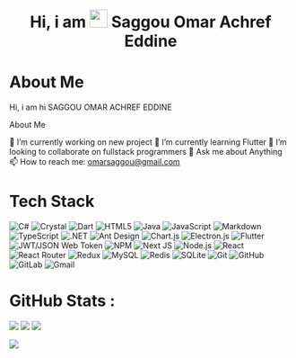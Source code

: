 <div align="center"><h1> Hi, i am <img src="https://raw.githubusercontent.com/TheDudeThatCode/TheDudeThatCode/master/Assets/Hi.gif" width="32px"/> Saggou Omar Achref Eddine </h1> </div>

# About Me
Hi, i am hi SAGGOU OMAR ACHREF EDDINE

About Me

🔭 I’m currently working on new project 🌱 I’m currently learning Flutter 👯 I’m looking to collaborate on fullstack programmers 💬 Ask me about Anything 📫 How to reach me: omarsaggou@gmail.com



# Tech Stack
![C#](https://img.shields.io/badge/c%23-%23239120.svg?logo=c-sharp&logoColor=white&style=for-the-badge)
![Crystal](https://img.shields.io/badge/crystal-%23000000.svg?logo=crystal&logoColor=white&style=for-the-badge)
![Dart](https://img.shields.io/badge/dart-%230175C2.svg?logo=dart&logoColor=white&style=for-the-badge)
![HTML5](https://img.shields.io/badge/html5-%23E34F26.svg?logo=html5&logoColor=white&style=for-the-badge)
![Java](https://img.shields.io/badge/java-%23ED8B00.svg?logo=java&logoColor=white&style=for-the-badge)
![JavaScript](https://img.shields.io/badge/javascript-%23323330.svg?logo=javascript&logoColor=%23F7DF1E&style=for-the-badge)
![Markdown](https://img.shields.io/badge/markdown-%23000000.svg?logo=markdown&logoColor=white&style=for-the-badge)
![TypeScript](https://img.shields.io/badge/typescript-%23007ACC.svg?logo=typescript&logoColor=white&style=for-the-badge)
![.NET](https://img.shields.io/badge/.NET-5C2D91?logo=.net&logoColor=white&style=for-the-badge)
![Ant Design](https://img.shields.io/badge/-AntDesign-%230170FE?logo=ant-design&logoColor=white&style=for-the-badge)
![Chart.js](https://img.shields.io/badge/chart.js-F5788D.svg?logo=chart.js&logoColor=white&style=for-the-badge)
![Electron.js](https://img.shields.io/badge/Electron-191970?logo=Electron&logoColor=white&style=for-the-badge)
![Flutter](https://img.shields.io/badge/Flutter-%2302569B.svg?logo=Flutter&logoColor=white&style=for-the-badge)
![JWT/JSON Web Token](https://img.shields.io/badge/JWT-black?logo=JSON%20web%20tokens&style=for-the-badge)
![NPM ](https://img.shields.io/badge/NPM-%23000000.svg?logo=npm&logoColor=white&style=for-the-badge)
![Next JS ](https://img.shields.io/badge/Next-black?logo=next.js&logoColor=white&style=for-the-badge)
![Node.js ](https://img.shields.io/badge/node.js-6DA55F?logo=node.js&logoColor=white&style=for-the-badge)
![React](https://img.shields.io/badge/react-%2320232a.svg?logo=react&logoColor=%2361DAFB&style=for-the-badge)
![React Router](https://img.shields.io/badge/React_Router-CA4245?logo=react-router&logoColor=white&style=for-the-badge)
![Redux](https://img.shields.io/badge/redux-%23593d88.svg?logo=redux&logoColor=white&style=for-the-badge)
![MySQL](https://img.shields.io/badge/mysql-%2300f.svg?logo=mysql&logoColor=white&style=for-the-badge)
![Redis](https://img.shields.io/badge/redis-%23DD0031.svg?logo=redis&logoColor=white&style=for-the-badge)
![SQLite](https://img.shields.io/badge/sqlite-%2307405e.svg?logo=sqlite&logoColor=white&style=for-the-badge)
![Git](https://img.shields.io/badge/git-%23F05033.svg?logo=git&logoColor=white&style=for-the-badge)
![GitHub](https://img.shields.io/badge/github-%23121011.svg?logo=github&logoColor=white&style=for-the-badge)
![GitLab](https://img.shields.io/badge/gitlab-%23181717.svg?logo=gitlab&logoColor=white&style=for-the-badge)
![Gmail](https://img.shields.io/badge/Gmail-D14836?logo=gmail&logoColor=white&style=for-the-badge)

# GitHub Stats :
![](https://github-readme-stats.vercel.app/api?username=omarsaggou&hide_border=false&include_all_commits=false&count_private=false)
![](https://github-readme-streak-stats.herokuapp.com/?user=omarsaggou&hide_border=false)
![](https://github-readme-stats.vercel.app/api/top-langs/?username=omarsaggou&hide_border=false&include_all_commits=false&count_private=false&layout=compact)



[![](https://visitcount.itsvg.in/api?id=omarsaggou&icon=0&color=0)](https://visitcount.itsvg.in)
<!-- made using https://prm.pushkaryadav.in -->
